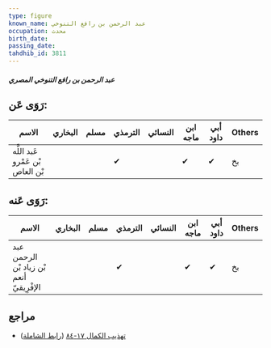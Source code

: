 ```yaml
---
type: figure
known_name: عبد الرحمن بن رافع التنوخي
occupation: محدث
birth_date:
passing_date:
tahdhib_id: 3811
---
```

##### عبد الرحمن بن رافع التنوخي المصري

## رَوَى عَن:
| الاسم                            | البخاري | مسلم | الترمذي | النسائي | ابن ماجه | أبي داود | Others |
| -------------------------------- | ------- | ---- | ------- | ------- | -------- | -------- | ------ |
| عَبد اللَّه بْن عَمْرو بْن العاص |         |      | ✔       |         | ✔        | ✔        | بخ     |
## رَوَى عَنه:
| الاسم                                    | البخاري | مسلم | الترمذي | النسائي | ابن ماجه | أبي داود | Others |
| ---------------------------------------- | ------- | ---- | ------- | ------- | -------- | -------- | ------ |
| عبد الرحمن بْن زياد بْن أنعم الإفْرِيقيّ |         |      | ✔       |         | ✔        | ✔        | بخ     |
## مراجع
- [تهذيب الكمال ١٧-٨٤](obsidian://open?vault=Tahdhib-al-Kamal&file=Figures/٣٨١١-عبد%20الرحمن%20بن%20رافع%20التنوخي%20المصري) ([رابط الشاملة](https://shamela.ws/book/3722/8634))